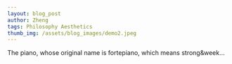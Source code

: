 ```yaml
---
layout: blog_post
author: Zheng
tags: Philosophy Aesthetics
thumb_img: /assets/blog_images/demo2.jpeg
---
```

The piano, whose original name is fortepiano, which means strong&week...